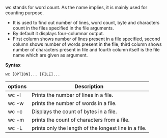 wc stands for word count. As the name implies, it is mainly used for counting purpose.

- It is used to find out number of lines, word count, byte and characters count in the files specified in the file arguments.
- By default it displays four-columnar output.
- First column shows number of lines present in a file specified, second column shows number of words present in the file, third column shows number of characters present in file and fourth column itself is the file name which are given as argument.

**Syntax**

`wc [OPTION]... [FILE]...`

options | Description 
--------|------------
wc -l | Prints the number of lines in a file.
wc -w | prints the number of words in a file.
wc -c | Displays the count of bytes in a file.
wc -m | prints the count of characters from a file.
wc -L | prints only the length of the longest line in a file.


